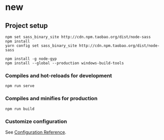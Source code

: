 # new

## Project setup
```
npm set sass_binary_site http://cdn.npm.taobao.org/dist/node-sass
npm install
yarn config set sass_binary_site http://cdn.npm.taobao.org/dist/node-sass

npm install -g node-gyp
npm install --global --production windows-build-tools

```

### Compiles and hot-reloads for development
```
npm run serve
```

### Compiles and minifies for production
```
npm run build
```

### Customize configuration
See [Configuration Reference](https://cli.vuejs.org/config/).
